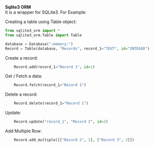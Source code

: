 **Sqlite3 ORM**<br>
It is a wrapper for SQLite3.
For Example:

Creating a table using Table object:
```python
from sqlite3_orm import *
from sqlite3_orm.Table import Table

database = Database(":memory:")
Record = Table(database, "Records", record_1="TEXT", id="INTEGER")
```

Create a record:
```python
    Record.add(record_1="Record 1", id=1)
```

Get / Fetch a data:
```python
    Record.fetch(record_1="Record 1")
```

Delete a record:
```python
    Record.delete(record_1="Record 1")
```

Update:
```python
    Record.update("record_1", "Record 2", id=2)
```

Add Multiple Row:
```python
    Record.add_multiple([["Record 2", 2], ["Record 3", 3]])
```
